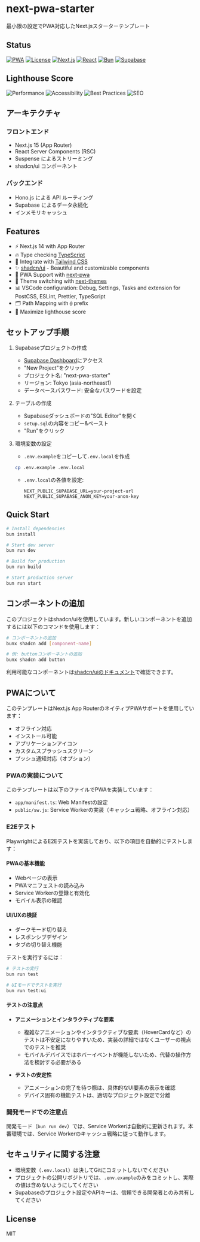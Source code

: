 # next-pwa-starter

最小限の設定でPWA対応したNext.jsスターターテンプレート

## Status

[![PWA](https://img.shields.io/badge/PWA-Ready-brightgreen?logo=pwa)](https://github.com/ebiyy/next-pwa-starter/actions/workflows/lighthouse.yml)
[![License](https://img.shields.io/badge/License-MIT-blue.svg)](LICENSE)
[![Next.js](https://img.shields.io/badge/Next.js-15-black?logo=next.js)](https://nextjs.org/)
[![React](https://img.shields.io/badge/React-19-blue?logo=react)](https://react.dev/)
[![Bun](https://img.shields.io/badge/Bun-1.0-black?logo=bun)](https://bun.sh/)
[![Supabase](https://img.shields.io/badge/Supabase-2.47.12-3ECF8E?logo=supabase)](https://supabase.com/)

## Lighthouse Score

![Performance](https://img.shields.io/badge/performance-100-brightgreen)
![Accessibility](https://img.shields.io/badge/accessibility-100-brightgreen)
![Best Practices](https://img.shields.io/badge/Best%20Practices-100-brightgreen)
![SEO](https://img.shields.io/badge/SEO-100-brightgreen)

## アーキテクチャ

### フロントエンド
- Next.js 15 (App Router)
- React Server Components (RSC)
- Suspense によるストリーミング
- shadcn/ui コンポーネント

### バックエンド
- Hono.js による API ルーティング
- Supabase によるデータ永続化
- インメモリキャッシュ

## Features

- ⚡️ Next.js 14 with App Router
- 🔥 Type checking [TypeScript](https://www.typescriptlang.org)
- 💎 Integrate with [Tailwind CSS](https://tailwindcss.com)
- ✨ [shadcn/ui](https://ui.shadcn.com/) - Beautiful and customizable components
- 📱 PWA Support with [next-pwa](https://github.com/shadowwalker/next-pwa)
- 🎨 Theme switching with [next-themes](https://github.com/pacocoursey/next-themes)
- 📊 VSCode configuration: Debug, Settings, Tasks and extension for PostCSS, ESLint, Prettier, TypeScript
- 🗂 Path Mapping with `@` prefix
- 💯 Maximize lighthouse score

## セットアップ手順

1. Supabaseプロジェクトの作成
   - [Supabase Dashboard](https://supabase.com/dashboard)にアクセス
   - "New Project"をクリック
   - プロジェクト名: "next-pwa-starter"
   - リージョン: Tokyo (asia-northeast1)
   - データベースパスワード: 安全なパスワードを設定

2. テーブルの作成
   - Supabaseダッシュボードの"SQL Editor"を開く
   - `setup.sql`の内容をコピー&ペースト
   - "Run"をクリック

3. 環境変数の設定
   - `.env.example`をコピーして`.env.local`を作成
   ```bash
   cp .env.example .env.local
   ```
   - `.env.local`の各値を設定:
     ```
     NEXT_PUBLIC_SUPABASE_URL=your-project-url
     NEXT_PUBLIC_SUPABASE_ANON_KEY=your-anon-key
     ```

## Quick Start

```bash
# Install dependencies
bun install

# Start dev server
bun run dev

# Build for production
bun run build

# Start production server
bun run start
```

## コンポーネントの追加

このプロジェクトはshadcn/uiを使用しています。新しいコンポーネントを追加するには以下のコマンドを使用します：

```bash
# コンポーネントの追加
bunx shadcn add [component-name]

# 例: buttonコンポーネントの追加
bunx shadcn add button
```

利用可能なコンポーネントは[shadcn/uiのドキュメント](https://ui.shadcn.com/docs/components)で確認できます。

## PWAについて

このテンプレートはNext.js App RouterのネイティブPWAサポートを使用しています：

- オフライン対応
- インストール可能
- アプリケーションアイコン
- カスタムスプラッシュスクリーン
- プッシュ通知対応（オプション）

### PWAの実装について

このテンプレートは以下のファイルでPWAを実装しています：

- `app/manifest.ts`: Web Manifestの設定
- `public/sw.js`: Service Workerの実装（キャッシュ戦略、オフライン対応）

### E2Eテスト

PlaywrightによるE2Eテストを実装しており、以下の項目を自動的にテストします：

#### PWAの基本機能
- Webページの表示
- PWAマニフェストの読み込み
- Service Workerの登録と有効化
- モバイル表示の確認

#### UI/UXの検証
- ダークモード切り替え
- レスポンシブデザイン
- タブの切り替え機能

テストを実行するには：

```bash
# テストの実行
bun run test

# UIモードでテストを実行
bun run test:ui
```

#### テストの注意点

- **アニメーションとインタラクティブな要素**
  - 複雑なアニメーションやインタラクティブな要素（HoverCardなど）のテストは不安定になりやすいため、実装の詳細ではなくユーザーの視点でのテストを推奨
  - モバイルデバイスではホバーイベントが機能しないため、代替の操作方法を検討する必要がある

- **テストの安定性**
  - アニメーションの完了を待つ際は、具体的なUI要素の表示を確認
  - デバイス固有の機能テストは、適切なプロジェクト設定で分離

### 開発モードでの注意点

開発モード（`bun run dev`）では、Service Workerは自動的に更新されます。本番環境では、Service Workerのキャッシュ戦略に従って動作します。

## セキュリティに関する注意

- 環境変数（`.env.local`）は決してGitにコミットしないでください
- プロジェクトの公開リポジトリでは、`.env.example`のみをコミットし、実際の値は含めないようにしてください
- Supabaseのプロジェクト設定やAPIキーは、信頼できる開発者とのみ共有してください

## License

MIT
